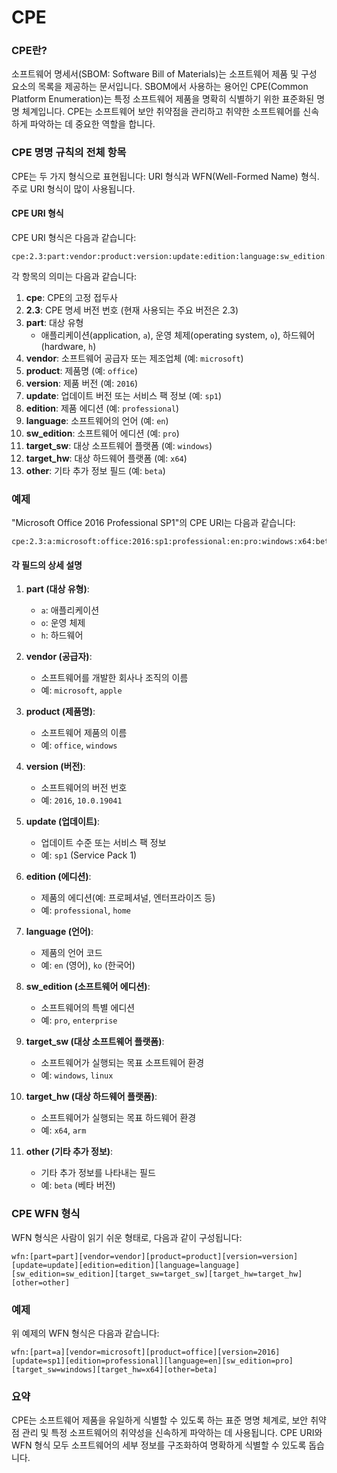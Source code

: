 # CPE

### CPE란?

소프트웨어 명세서(SBOM: Software Bill of Materials)는 소프트웨어 제품 및 구성 요소의 목록을 제공하는 문서입니다. SBOM에서 사용하는 용어인 CPE(Common Platform Enumeration)는 특정 소프트웨어 제품을 명확히 식별하기 위한 표준화된 명명 체계입니다. CPE는 소프트웨어 보안 취약점을 관리하고 취약한 소프트웨어를 신속하게 파악하는 데 중요한 역할을 합니다.

### CPE 명명 규칙의 전체 항목

CPE는 두 가지 형식으로 표현됩니다: URI 형식과 WFN(Well-Formed Name) 형식. 주로 URI 형식이 많이 사용됩니다.

#### CPE URI 형식

CPE URI 형식은 다음과 같습니다:

```{.cpe .no-copy}
cpe:2.3:part:vendor:product:version:update:edition:language:sw_edition:target_sw:target_hw:other
```

각 항목의 의미는 다음과 같습니다:

1. **cpe**: CPE의 고정 접두사
2. **2.3**: CPE 명세 버전 번호 (현재 사용되는 주요 버전은 2.3)
3. **part**: 대상 유형 
   - 애플리케이션(application, `a`), 운영 체제(operating system, `o`), 하드웨어(hardware, `h`)
4. **vendor**: 소프트웨어 공급자 또는 제조업체 (예: `microsoft`)
5. **product**: 제품명 (예: `office`)
6. **version**: 제품 버전 (예: `2016`)
7. **update**: 업데이트 버전 또는 서비스 팩 정보 (예: `sp1`)
8. **edition**: 제품 에디션 (예: `professional`)
9.  **language**: 소프트웨어의 언어 (예: `en`)
10. **sw_edition**: 소프트웨어 에디션 (예: `pro`)
11. **target_sw**: 대상 소프트웨어 플랫폼 (예: `windows`)
12. **target_hw**: 대상 하드웨어 플랫폼 (예: `x64`)
13. **other**: 기타 추가 정보 필드 (예: `beta`)

### 예제

"Microsoft Office 2016 Professional SP1"의 CPE URI는 다음과 같습니다:

```{.cpe .no-copy}
cpe:2.3:a:microsoft:office:2016:sp1:professional:en:pro:windows:x64:beta
```

#### 각 필드의 상세 설명

1. **part (대상 유형)**:
    - `a`: 애플리케이션
    - `o`: 운영 체제
    - `h`: 하드웨어

2. **vendor (공급자)**:
    - 소프트웨어를 개발한 회사나 조직의 이름
    - 예: `microsoft`, `apple`

3. **product (제품명)**:
    - 소프트웨어 제품의 이름
    - 예: `office`, `windows`

4. **version (버전)**:
    - 소프트웨어의 버전 번호
    - 예: `2016`, `10.0.19041`

5. **update (업데이트)**:
    - 업데이트 수준 또는 서비스 팩 정보
    - 예: `sp1` (Service Pack 1)

6. **edition (에디션)**:
    - 제품의 에디션(예: 프로페셔널, 엔터프라이즈 등)
    - 예: `professional`, `home`

7. **language (언어)**:
    - 제품의 언어 코드
    - 예: `en` (영어), `ko` (한국어)

8. **sw_edition (소프트웨어 에디션)**:
    - 소프트웨어의 특별 에디션
    - 예: `pro`, `enterprise`

9. **target_sw (대상 소프트웨어 플랫폼)**:
    - 소프트웨어가 실행되는 목표 소프트웨어 환경
    - 예: `windows`, `linux`

10. **target_hw (대상 하드웨어 플랫폼)**:
    - 소프트웨어가 실행되는 목표 하드웨어 환경
    - 예: `x64`, `arm`

11. **other (기타 추가 정보)**:
    - 기타 추가 정보를 나타내는 필드
    - 예: `beta` (베타 버전)

### CPE WFN 형식

WFN 형식은 사람이 읽기 쉬운 형태로, 다음과 같이 구성됩니다:

```{.wfn .no-copy}
wfn:[part=part][vendor=vendor][product=product][version=version][update=update][edition=edition][language=language][sw_edition=sw_edition][target_sw=target_sw][target_hw=target_hw][other=other]
```

### 예제

위 예제의 WFN 형식은 다음과 같습니다:

```{.wfn .no-copy}
wfn:[part=a][vendor=microsoft][product=office][version=2016][update=sp1][edition=professional][language=en][sw_edition=pro][target_sw=windows][target_hw=x64][other=beta]
```

### 요약

CPE는 소프트웨어 제품을 유일하게 식별할 수 있도록 하는 표준 명명 체계로, 보안 취약점 관리 및 특정 소프트웨어의 취약성을 신속하게 파악하는 데 사용됩니다. CPE URI와 WFN 형식 모두 소프트웨어의 세부 정보를 구조화하여 명확하게 식별할 수 있도록 돕습니다.